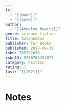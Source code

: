```yaml
---
is:
  - "[[book]]"
  - "[[note]]"
author:
  - "[[Annalee Newitz]]"
genre: science fiction
title: Autonomous
publisher: Tor Books
published: 2017-09-19
isbn: 765392070
isbn13: 9780765392077
category: Fiction
rating: 🤞
last: "[[2021]]"
---
```

# Notes
